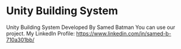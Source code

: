 # Unity Building System <br>
 Unity Building System
Developed By Samed Batman 
You can use our project.
My LinkedIn Profile: https://www.linkedin.com/in/samed-b-710a301bb/
